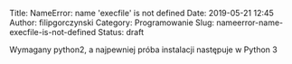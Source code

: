 Title: NameError: name 'execfile' is not defined
Date: 2019-05-21 12:45
Author: filipgorczynski
Category: Programowanie
Slug: nameerror-name-execfile-is-not-defined
Status: draft

Wymagany python2, a najpewniej próba instalacji następuje w Python 3
